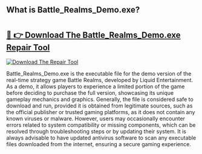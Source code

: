 ## What is Battle_Realms_Demo.exe? 

# <h2><a href="https://exedetect.com/download.php?Battle_Realms_Demo.exe">🔗 👉 Download The Battle_Realms_Demo.exe Repair Tool</a></h2>

[![Download The Repair Tool](https://exedetect.com/download-button.jpg)](https://exedetect.com/download.php?Battle_Realms_Demo.exe)

Battle_Realms_Demo.exe is the executable file for the demo version of the real-time strategy game Battle Realms, developed by Liquid Entertainment. As a demo, it allows players to experience a limited portion of the game before deciding to purchase the full version, showcasing its unique gameplay mechanics and graphics. Generally, the file is considered safe to download and run, provided it is obtained from legitimate sources, such as the official publisher or trusted gaming platforms, as it does not contain any known viruses or malware. However, users may occasionally encounter errors related to system compatibility or missing components, which can be resolved through troubleshooting steps or by updating their system. It is always advisable to have updated antivirus software to scan any executable files downloaded from the internet, ensuring a secure gaming experience.